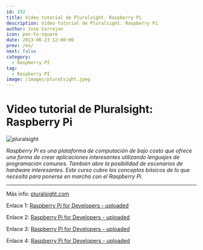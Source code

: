 ```yaml
---
id: 192
title: Video tutorial de Pluralsight. Raspberry Pi
description: Video tutorial de Pluralsight. Raspberry Pi
author: Jose Cerrejon
icon: pen-to-square
date: 2013-06-23 12:00:00
prev: /es/
next: false
category:
  - Raspberry PI
tag:
  - Raspberry PI
image: /images/pluralsight.jpeg
---
```


# Video tutorial de Pluralsight: Raspberry Pi

![pluralsight](/images/pluralsight.jpeg)

*Raspberry Pi es una plataforma de computación de bajo costo que ofrece una forma de crear aplicaciones interesantes utilizando lenguajes de programación comunes. También abre la posibilidad de escenarios de hardware interesantes. Este curso cubre los conceptos básicos de lo que necesita para ponerse en marcha con el Raspberry Pi.*

- - -
Más info: [pluralsight.com](http://pluralsight.com/training/Courses/TableOfContents/raspberry-pi-for-developers)

Enlace 1: [Raspberry Pi for Developers - uploaded](http://uploaded.net/file/8pmkgi5k/Pluralsight%20-%20Raspberry%20Pi%20for%20Developers.part1.rar)

Enlace 2: [Raspberry Pi for Developers - uploaded](http://uploaded.net/file/obab2ioc/Pluralsight%20-%20Raspberry%20Pi%20for%20Developers.part2.rar)

Enlace 3: [Raspberry Pi for Developers - uploaded](http://uploaded.net/file/aac0jjor/Pluralsight%20-%20Raspberry%20Pi%20for%20Developers.part3.rar)

Enlace 4: [Raspberry Pi for Developers - uploaded](http://uploaded.net/file/3xeum8up/Pluralsight%20-%20Raspberry%20Pi%20for%20Developers.part4.rar)
